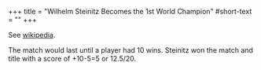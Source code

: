 +++
title = "Wilhelm Steinitz Becomes the 1st World Champion"
#short-text = ""
+++

See [wikipedia](https://en.wikipedia.org/wiki/World_Chess_Championship_1886).

The match would last until a player had 10 wins.
Steinitz won the match and title with a score of +10-5=5 or 12.5/20.
